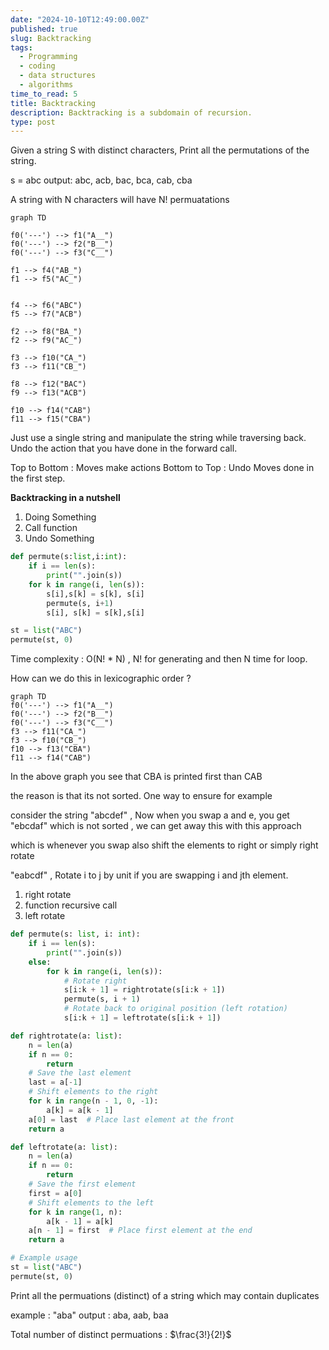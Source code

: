 ```yaml
---
date: "2024-10-10T12:49:00.00Z"
published: true
slug: Backtracking
tags:
  - Programming
  - coding
  - data structures
  - algorithms
time_to_read: 5
title: Backtracking
description: Backtracking is a subdomain of recursion.
type: post
---
```


Given a string S with distinct characters, Print all the
permutations of the string.

s = abc
output: abc, acb, bac, bca, cab, cba

A string with N characters will have N! permuatations

```mermaid
graph TD

f0('---') --> f1("A__")
f0('---') --> f2("B__")
f0('---') --> f3("C__")

f1 --> f4("AB_")
f1 --> f5("AC_")


f4 --> f6("ABC")
f5 --> f7("ACB")

f2 --> f8("BA_")
f2 --> f9("AC_")

f3 --> f10("CA_")
f3 --> f11("CB_")

f8 --> f12("BAC")
f9 --> f13("ACB")

f10 --> f14("CAB")
f11 --> f15("CBA")
```

Just use a single string and manipulate the string while traversing
back. Undo the action that you have done in the forward call.

Top to Bottom : Moves make actions
Bottom to Top : Undo Moves done in the first step.

**Backtracking in a nutshell**

1. Doing Something
2. Call function
3. Undo Something

```python
def permute(s:list,i:int):
    if i == len(s):
        print("".join(s))
    for k in range(i, len(s)):
        s[i],s[k] = s[k], s[i]
        permute(s, i+1)
        s[i], s[k] = s[k],s[i]

st = list("ABC")
permute(st, 0)

```

Time complexity : O(N! \* N) , N! for generating and then N time for loop.

How can we do this in lexicographic order ?

```mermaid
graph TD
f0('---') --> f1("A__")
f0('---') --> f2("B__")
f0('---') --> f3("C__")
f3 --> f11("CA_")
f3 --> f10("CB_")
f10 --> f13("CBA")
f11 --> f14("CAB")
```

In the above graph you see that CBA is printed first than CAB

the reason is that its not sorted. One way to ensure for example

consider the string "abcdef" , Now when you swap a and e, you get
"ebcdaf" which is not sorted , we can get away this with this approach

which is whenever you swap also shift the elements to right or simply right rotate

"eabcdf" , Rotate i to j by unit if you are swapping i and jth element.

1. right rotate
2. function recursive call
3. left rotate

```python
def permute(s: list, i: int):
    if i == len(s):
        print("".join(s))
    else:
        for k in range(i, len(s)):
            # Rotate right
            s[i:k + 1] = rightrotate(s[i:k + 1])
            permute(s, i + 1)
            # Rotate back to original position (left rotation)
            s[i:k + 1] = leftrotate(s[i:k + 1])

def rightrotate(a: list):
    n = len(a)
    if n == 0:
        return
    # Save the last element
    last = a[-1]
    # Shift elements to the right
    for k in range(n - 1, 0, -1):
        a[k] = a[k - 1]
    a[0] = last  # Place last element at the front
    return a

def leftrotate(a: list):
    n = len(a)
    if n == 0:
        return
    # Save the first element
    first = a[0]
    # Shift elements to the left
    for k in range(1, n):
        a[k - 1] = a[k]
    a[n - 1] = first  # Place first element at the end
    return a

# Example usage
st = list("ABC")
permute(st, 0)
```

Print all the permuations (distinct) of a string which may contain duplicates

example : "aba"
output : aba, aab, baa

Total number of distinct permuations : $\frac{3!}{2!}$
